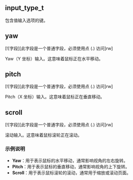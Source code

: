 ## input_type_t

包含值输入选项的键。

## yaw

[![字段][此字段是一个普通字段，必须使用点 (.) 访问]rw]

Yaw（Y 坐标）输入。这意味着鼠标正在水平移动。

## pitch

[![字段][此字段是一个普通字段，必须使用点 (.) 访问]rw]

Pitch（X 坐标）输入。这意味着鼠标正在垂直移动。

## scroll

[![字段][此字段是一个普通字段，必须使用点 (.) 访问]rw]

滚动输入。这意味着鼠标滚轮正在滚动。

### 示例说明

- **Yaw**：用于表示鼠标的水平移动，通常影响视角的左右旋转。
- **Pitch**：用于表示鼠标的垂直移动，通常影响视角的上下旋转。
- **Scroll**：用于表示鼠标滚轮的滚动，通常用于缩放或滚动页面。